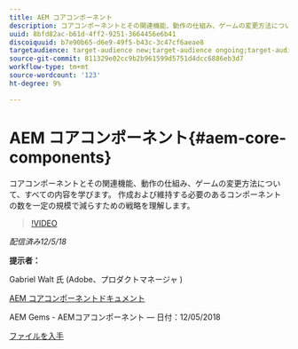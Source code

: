 ```yaml
---
title: AEM コアコンポーネント
description: コアコンポーネントとその関連機能、動作の仕組み、ゲームの変更方法について、すべての内容を学びます。 作成および維持する必要のあるコンポーネントの数を一定の規模で減らすための戦略を理解します。
uuid: 8bfd82ac-b61d-4ff2-9251-3664456e6b41
discoiquuid: b7e90b65-d6e9-49f5-b43c-3c47cf6aeae8
targetaudience: target-audience new;target-audience ongoing;target-audience upgrader
source-git-commit: 811329e02cc9b2b961599d5751d4dcc6886eb3d7
workflow-type: tm+mt
source-wordcount: '123'
ht-degree: 9%

---
```



# AEM コアコンポーネント{#aem-core-components}

コアコンポーネントとその関連機能、動作の仕組み、ゲームの変更方法について、すべての内容を学びます。 作成および維持する必要のあるコンポーネントの数を一定の規模で減らすための戦略を理解します。

>[!VIDEO](https://video.tv.adobe.com/v/25674/)

*配信済み12/5/18*

**提示者：**

Gabriel Walt 氏 (Adobe、プロダクトマネージャ )

[AEM コアコンポーネントドキュメント](https://helpx.adobe.com/experience-manager/core-components/user-guide.html)

AEM Gems - AEMコアコンポーネント — 日付：12/05/2018

[ファイルを入手](assets/aem-gems-aem-sitescorecomponents-12052018.pdf)
